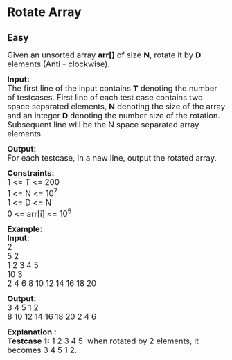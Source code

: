 # Rotate Array
## Easy
<div class="problem-statement">
                <p></p><p><span style="font-size:18px">Given an unsorted array <strong>arr[]</strong> of size <strong>N</strong>, rotate it by <strong>D</strong> elements (Anti - clockwise).&nbsp;</span></p>

<p><span style="font-size:18px"><strong>Input:</strong><br>
The first line of the input contains <strong>T</strong> denoting the number of testcases.&nbsp;First line of each&nbsp;test case contains two space separated elements, <strong>N</strong> denoting the size of the array and an integer <strong>D</strong> denoting the number size of the rotation. Subsequent line will be the N space separated array elements.</span></p>

<p><span style="font-size:18px"><strong>Output: </strong><br>
For each testcase, in a new line, output the rotated array.</span></p>

<p><span style="font-size:18px"><strong>Constraints:</strong><br>
1 &lt;= T &lt;= 200<br>
1 &lt;= N &lt;= 10<sup>7</sup><br>
1 &lt;= D &lt;= N<br>
0 &lt;=&nbsp;arr[i] &lt;= 10<sup>5</sup></span></p>

<p><span style="font-size:18px"><strong>Example:</strong><br>
<strong>Input:</strong><br>
2<br>
5 2<br>
1 2 3 4 5&nbsp;<br>
10 3<br>
2 4 6 8 10 12 14 16 18 20</span></p>

<p><span style="font-size:18px"><strong>Output:</strong><br>
3 4 5 1 2<br>
8 10 12 14 16 18 20 2 4 6</span></p>

<p><span style="font-size:18px"><strong>Explanation :</strong><br>
<strong>Testcase 1:</strong> 1 2 3 4 5&nbsp; when rotated by 2 elements, it becomes 3 4 5 1 2.</span><br>
&nbsp;</p>
 <p></p>
            </div>